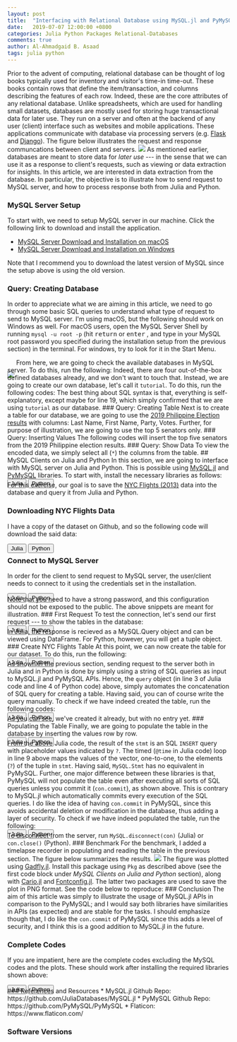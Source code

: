 ```yaml
---
layout: post
title:  "Interfacing with Relational Database using MySQL.jl and PyMySQL"
date:   2019-07-07 12:00:00 +0800
categories: Julia Python Packages Relational-Databases
comments: true
author: Al-Ahmadgaid B. Asaad
tags: julia python
---
```

Prior to the advent of computing, relational database can be thought of log books typically used for inventory and visitor's time-in time-out. These books contain rows that define the item/transaction, and columns describing the features of each row. Indeed, these are the core attributes of any relational database. Unlike spreadsheets, which are used for handling small datasets, databases are mostly used for storing huge transactional data for later use. They run on a server and often at the backend of any user (client) interface such as websites and mobile applications. These applications communicate with database via processing servers (e.g. <a href="http://flask.pocoo.org/">Flask</a> and <a href="https://www.djangoproject.com/">Django</a>). The figure below illustrates the request and response communcations between client and servers.
<img src="https://drive.google.com/uc?export=view&id=1cedn62AXe6LS-jxCjXBxCYmL1iDFRlYQ">
As mentioned earlier, databases are meant to store data for <i>later use</i> --- in the sense that we can use it as a response to client's requests, such as viewing or data extraction for insights. In this article, we are interested in data extraction from the database. In particular, the objective is to illustrate how to send request to MySQL server, and how to process response both from Julia and Python.
### MySQL Server Setup
To start with, we need to setup MySQL server in our machine. Click the following link to download and install the application.

* <a href="https://docs.google.com/document/d/1B3ol7-Hte08mqzB5J8dBn1wFlpkxZ1Lgb2W7OUpIu60/edit?usp=sharing">MySQL Server Download and Installation on macOS</a>
* <a href="https://docs.google.com/document/d/1GaZ5dPOH9o5rQPmxFWjGS4ZmUjEEeDM497UdXwcEgco/edit?usp=sharing">MySQL Server Download and Installation on Windows</a>

Note that I recommend you to download the latest version of MySQL since the setup above is using the old version.
### Query: Creating Database
In order to appreciate what we are aiming in this article, we need to go through some basic SQL queries to understand what type of request to send to MySQL server. I'm using macOS, but the following should work on Windows as well. For macOS users, open the MySQL Server Shell by running <code>mysql -u root -p</code> (hit <kbd>return</kbd> or <kbd>enter</kbd> , and type in your MySQL root password you specified during the installation setup from the previous section) in the terminal. For windows, try to look for it in the Start Menu.
<!-- <img src="http://drive.google.com/uc?export=view&id=1wRuD_gG4tJpp1ZKj3jCbwbzWAtERSjsn" style="margin: -4px auto -30px auto;"> -->
<img src="https://drive.google.com/uc?export=view&id=1hcAnM6KYuASiBhu5AzHqZpf2P1EBneYb" style="margin: -4px auto -30px auto;">
<!-- https://drive.google.com/file/d/1hcAnM6KYuASiBhu5AzHqZpf2P1EBneYb/view?usp=sharing -->
From here, we are going to check the available databases in MySQL server. To do this, run the following:
<script src="https://gist.github.com/alstat/1dbad1187130a31091aead6145dc0151.js"></script>
Indeed, there are four out-of-the-box defined databases already, and we don't want to touch that. Instead, we are going to create our own database, let's call it <code>tutorial</code>. To do this, run the following codes:
<script src="https://gist.github.com/alstat/3d62031b3a0f2f2236568ffe0b9ec189.js"></script>
The best thing about SQL syntax is that, everything is self-explanatory, except maybe for line 19, which simply confirmed that we are using <code>tutorial</code> as our database.
### Query: Creating Table
Next is to create a table for our database, we are going to use the <a href="https://halalanresults.abs-cbn.com/">2019 Philippine Election results</a> with columns: Last Name, First Name, Party, Votes. Further, for purpose of illustration, we are going to use the top 5 senators only.
<script src="https://gist.github.com/alstat/79d2c2c420a781d14834ef2307413045.js"></script>
### Query: Inserting Values
The following codes will insert the top five senators from the 2019 Philippine election results.
<script src="https://gist.github.com/alstat/771051ecfca7075229a965e5861353f8.js"></script>
### Query: Show Data
To view the encoded data, we simply select all (<code>*</code>) the columns from the table.
<script src="https://gist.github.com/alstat/dd620c5151a14261d8095d614d80b81a.js"></script>
## MySQL Clients on Julia and Python
In this section, we are going to interface with MySQL server on Julia and Python. This is possible using <a href="https://github.com/JuliaDatabases/MySQL.jl">MySQL.jl</a> and <a href="https://pymysql.readthedocs.io/en/latest/index.html">PyMySQL</a> libraries. To start with, install the necessary libraries as follows:
<div class="tab" style="margin-bottom: -16px;">
  <button class="tablinks" onclick="openCity(event, 'julia-062819-1', 'tabcontent-1')">Julia</button>
  <button class="tablinks" onclick="openCity(event, 'python-062819-1', 'tabcontent-1')">Python</button>
</div>

<div id="julia-062819-1" class="tabcontent-1 first">
  <script src="https://gist.github.com/alstat/844cee7187081181baea0aeb13efafa7.js"></script>
</div>

<div id="python-062819-1" class="tabcontent-1" style="display: none;">
  <script src="https://gist.github.com/alstat/f38f27e23bc74549930bd439af5075f9.js"></script>
</div>
For this exercise, our goal is to save the <a href="https://cran.r-project.org/web/packages/nycflights13/nycflights13.pdf">NYC Flights (2013)</a> data into the database and query it from Julia and Python.

### Downloading NYC Flights Data
I have a copy of the dataset on Github, and so the following code will download the said data:
<div class="tab" style="margin-bottom: -16px;">
  <button class="tablinks" onclick="openCity(event, 'julia-062819-2', 'tabcontent-2')">Julia</button>
  <button class="tablinks" onclick="openCity(event, 'python-062819-2', 'tabcontent-2')">Python</button>
</div>

<div id="julia-062819-2" class="tabcontent-2 first">
  <script src="https://gist.github.com/alstat/c0cf42053baa058cb3336867d9040d1d.js"></script>
</div>

<div id="python-062819-2" class="tabcontent-2" style="display: none;">
  <script src="https://gist.github.com/alstat/47d181a0efd1a63b829eded83cfe7402.js"></script>
</div>

### Connect to MySQL Server
In order for the client to send request to MySQL server, the user/client needs to connect to it using the credentials set in the installation.
<div class="tab" style="margin-bottom: -16px;">
  <button class="tablinks" onclick="openCity(event, 'julia-062819-3', 'tabcontent-3')">Julia</button>
  <button class="tablinks" onclick="openCity(event, 'python-062819-3', 'tabcontent-3')">Python</button>
</div>

<div id="julia-062819-3" class="tabcontent-3 first">
  <script src="https://gist.github.com/alstat/ef8e9274a0abf17055fa1cd35e343b02.js"></script>
</div>

<div id="python-062819-3" class="tabcontent-3" style="display: none;">
  <script src="https://gist.github.com/alstat/e7b04fe16d4ae8f324ba2eab2fe3a47e.js"></script>
</div>
Note that you need to have a strong password, and this configuration should not be exposed to the public. The above snippets are meant for illustration.
### First Request
To test the connection, let's send our first request --- to show the tables in the database:
<div class="tab" style="margin-bottom: -16px;">
  <button class="tablinks" onclick="openCity(event, 'julia-062819-4', 'tabcontent-4')">Julia</button>
  <button class="tablinks" onclick="openCity(event, 'python-062819-4', 'tabcontent-4')">Python</button>
</div>

<div id="julia-062819-4" class="tabcontent-4 first">
  <script src="https://gist.github.com/alstat/ab4d2403017c7b0a2e57e87590b202ad.js"></script>
</div>

<div id="python-062819-4" class="tabcontent-4" style="display: none;">
  <script src="https://gist.github.com/alstat/84b1c60e618d93b00ab2294c13438c35.js"></script>
</div>
In Julia, the response is recieved as a MySQL.Query object and can be viewed using DataFrame. For Python, however, you will get a tuple object.
### Create NYC Flights Table
At this point, we can now create the table for our dataset. To do this, run the following:
<div class="tab" style="margin-bottom: -16px;">
  <button class="tablinks" onclick="openCity(event, 'julia-062819-5', 'tabcontent-5')">Julia</button>
  <button class="tablinks" onclick="openCity(event, 'python-062819-5', 'tabcontent-5')">Python</button>
</div>

<div id="julia-062819-5" class="tabcontent-5 first">
  <script src="https://gist.github.com/alstat/edd6aff9b0d5fc9a45b808b36a2d3f95.js"></script>
</div>

<div id="python-062819-5" class="tabcontent-5" style="display: none;">
  <script src="https://gist.github.com/alstat/890fe4cdc2e50f694a749448594cb248.js"></script>
</div>
As shown in the previous section, sending request to the server both in Julia and in Python is done by simply using a string of SQL queries as input to MySQL.jl and PyMySQL APIs. Hence, the <code>query</code> object (in line 3 of Julia code and line 4 of Python code) above, simply automates the concatenation of SQL query for creating a table. Having said, you can of course write the query manually. To check if we have indeed created the table, run the following codes:
<div class="tab" style="margin-bottom: -16px;">
  <button class="tablinks" onclick="openCity(event, 'julia-062819-6', 'tabcontent-6')">Julia</button>
  <button class="tablinks" onclick="openCity(event, 'python-062819-6', 'tabcontent-6')">Python</button>
</div>

<div id="julia-062819-6" class="tabcontent-6 first">
  <script src="https://gist.github.com/alstat/3694845948496741bd3256729a1d8469.js"></script>
</div>

<div id="python-062819-6" class="tabcontent-6" style="display: none;">
  <script src="https://gist.github.com/alstat/789b5aae723486aee01b6c018e61c60a.js"></script>
</div>
As you can see, we've created it already, but with no entry yet.
### Populating the Table
Finally, we are going to populate the table in the database by inserting the values row by row.
<div class="tab" style="margin-bottom: -16px;">
  <button class="tablinks" onclick="openCity(event, 'julia-062819-7', 'tabcontent-7')">Julia</button>
  <button class="tablinks" onclick="openCity(event, 'python-062819-7', 'tabcontent-7')">Python</button>
</div>

<div id="julia-062819-7" class="tabcontent-7 first">
  <script src="https://gist.github.com/alstat/c8ee6c05a99d9cd0f4270dd8a8beb984.js"></script>
</div>

<div id="python-062819-7" class="tabcontent-7" style="display: none;">
  <script src="https://gist.github.com/alstat/2f22ad0b1dd5f3ed39f360d2244c32f7.js"></script>
</div>
From the above Julia code, the result of the <code>stmt</code> is an SQL <code>INSERT</code> query with placeholder values indicated by <code>?</code>. The timed (<code>@time</code> in Julia code) loop in line 9 above maps the values of the vector, one-to-one, to the elements (<code>?</code>) of the tuple in <code>stmt</code>. Having said, <code>MySQL.Stmt</code> has no equivalent in PyMySQL. Further, one major difference between these libraries is that, PyMySQL will not populate the table even after executing all sorts of SQL queries unless you commit it (<code>con.commit</code>), as shown above. This is contrary to MySQL.jl which automatically commits every execution of the SQL queries. I do like the idea of having <code>con.commit</code> in PyMySQL, since this avoids accidental deletion or modification in the database, thus adding a layer of security. To check if we have indeed populated the table, run the following:
<div class="tab" style="margin-bottom: -16px;">
  <button class="tablinks" onclick="openCity(event, 'julia-062819-8', 'tabcontent-8')">Julia</button>
  <button class="tablinks" onclick="openCity(event, 'python-062819-8', 'tabcontent-8')">Python</button>
</div>

<div id="julia-062819-8" class="tabcontent-8 first">
  <script src="https://gist.github.com/alstat/40c790d0216614cdcbf41de31dfa4e1a.js"></script>
</div>

<div id="python-062819-8" class="tabcontent-8" style="display: none;">
  <script src="https://gist.github.com/alstat/09cf619f91773599b9902ba77fde7d76.js"></script>
</div>
To disconnect from the server, run <code>MySQL.disconnect(con)</code> (Julia) or <code>con.close()</code> (Python).
### Benchmark
For the benchmark, I added a timelapse recorder in populating and reading the table in the previous section. The figure below summarizes the results.
<img src="https://drive.google.com/uc?export=view&id=1fhMJg3qIPupf3xhvyCW1p5Ph7tzn7UAH">
The figure was plotted using <a href="http://gadflyjl.org/stable/index.html">Gadfly.jl</a>. Install this package using <code>Pkg</code> as described above (see the first code block under <i>MySQL Clients on Julia and Python</i> section), along with <a href="https://github.com/JuliaGraphics/Cairo.jl">Cario.jl</a> and <a href="https://github.com/JuliaGraphics/Fontconfig.jl">Fontconfig.jl</a>. The latter two packages are used to save the plot in PNG format. See the code below to reproduce:
<script src="https://gist.github.com/alstat/370b6b9eb33089f52c3f2f721e10e5d2.js"></script>
### Conclusion
The aim of this article was simply to illustrate the usage of MySQL.jl APIs in comparison to the PyMySQL; and I would say both libraries have similarities in APIs (as expected) and are stable for the tasks. I should emphasize though that, I do like the <code>con.commit</code> of PyMySQL since this adds a level of security, and I think this is a good addition to MySQL.jl in the future.

### Complete Codes
If you are impatient, here are the complete codes excluding the MySQL codes and the plots. These should work after installing the required libraries shown above:
<div class="tab" style="margin-bottom: -16px;">
  <button class="tablinks" onclick="openCity(event, 'julia-knet-060319-nn', 'tabcontent-nn')">Julia</button>
  <button class="tablinks" onclick="openCity(event, 'python-060319-nn', 'tabcontent-nn')">Python</button>
</div>

<div id="julia-knet-060319-nn" class="tabcontent-nn first">
  <script src="https://gist.github.com/alstat/eda562ebbd22f3de61385ec79dad2373.js"></script>
</div>

<div id="python-060319-nn" class="tabcontent-nn" style="display: none;">
  <script src="https://gist.github.com/alstat/69d25cb0a6210b3e702fe582c2127ba4.js"></script>
</div>
### References and Resources
* MySQL.jl Github Repo: https://github.com/JuliaDatabases/MySQL.jl
* PyMySQL Github Repo: https://github.com/PyMySQL/PyMySQL
* Flaticon: https://www.flaticon.com/

### Software Versions
<script src="https://gist.github.com/alstat/65dab0d062ea0fd229b4aa23c18fcd21.js"></script>







